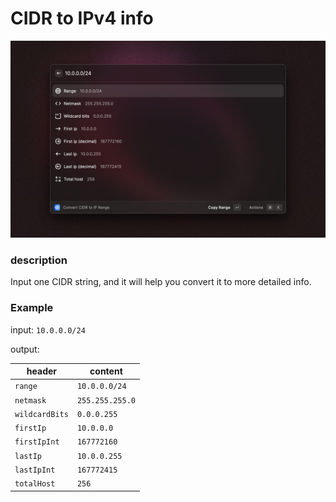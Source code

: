 # CIDR to IPv4 info

![preview](./metadata/cidr-1.png)

### description

Input one CIDR string, and it will help you convert it to more detailed info.

### Example

input: `10.0.0.0/24`

output:

| header         | content         |
| -------------- | --------------- |
| `range`        | `10.0.0.0/24`   |
| `netmask`      | `255.255.255.0` |
| `wildcardBits` | `0.0.0.255`     |
| `firstIp`      | `10.0.0.0`      |
| `firstIpInt`   | `167772160`     |
| `lastIp`       | `10.0.0.255`    |
| `lastIpInt`    | `167772415`     |
| `totalHost`    | `256`           |
